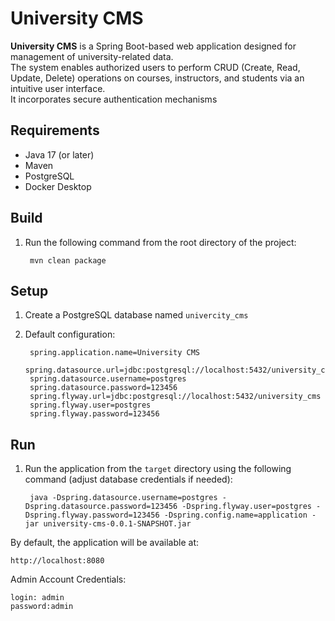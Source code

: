 # University CMS  

**University CMS** is a Spring Boot-based web application designed for management of university-related data.  
The system enables authorized users to perform CRUD (Create, Read, Update, Delete) operations on courses, instructors, and students via an intuitive user interface.  
It incorporates secure authentication mechanisms

## Requirements 

- Java 17 (or later)  
- Maven  
- PostgreSQL  
- Docker Desktop

## Build
 
1. Run the following command from the root directory of the project:
 
 		mvn clean package

## Setup  
1. Create a PostgreSQL database named `univercity_cms`
2. Default configuration:  

		spring.application.name=University CMS  
		spring.datasource.url=jdbc:postgresql://localhost:5432/university_cms  
		spring.datasource.username=postgres  
		spring.datasource.password=123456  
		spring.flyway.url=jdbc:postgresql://localhost:5432/university_cms  
		spring.flyway.user=postgres  
		spring.flyway.password=123456  

## Run
1. Run the application from the `target` directory using the following command (adjust database credentials if needed):

    	java -Dspring.datasource.username=postgres -Dspring.datasource.password=123456 -Dspring.flyway.user=postgres -Dspring.flyway.password=123456 -Dspring.config.name=application -jar university-cms-0.0.1-SNAPSHOT.jar
   
By default, the application will be available at:

	http://localhost:8080  
	
Admin Account Credentials:

	login: admin
	password:admin
